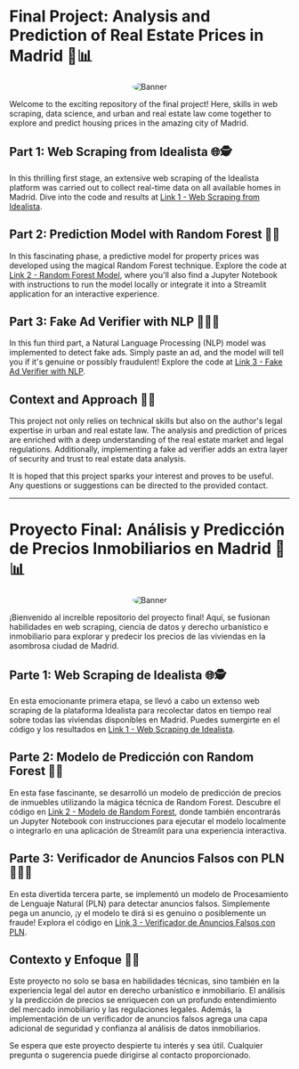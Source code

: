 # Final Project: Analysis and Prediction of Real Estate Prices in Madrid 🏡📊
<p align="center">
  <img src="https://www.inglaterra.ws/wp-content/uploads/2021/10/Bandera-de-Reino-Unido.png" alt="Banner" style="border-radius: 90%;">
</p>
Welcome to the exciting repository of the final project! Here, skills in web scraping, data science, and urban and real estate law come together to explore and predict housing prices in the amazing city of Madrid.

## Part 1: Web Scraping from Idealista 🌐🕵️

In this thrilling first stage, an extensive web scraping of the Idealista platform was carried out to collect real-time data on all available homes in Madrid. Dive into the code and results at [Link 1 - Web Scraping from Idealista](link1).

## Part 2: Prediction Model with Random Forest 🌲🔮

In this fascinating phase, a predictive model for property prices was developed using the magical Random Forest technique. Explore the code at [Link 2 - Random Forest Model](link2), where you'll also find a Jupyter Notebook with instructions to run the model locally or integrate it into a Streamlit application for an interactive experience.

## Part 3: Fake Ad Verifier with NLP 🤖🕵️‍♂️

In this fun third part, a Natural Language Processing (NLP) model was implemented to detect fake ads. Simply paste an ad, and the model will tell you if it's genuine or possibly fraudulent! Explore the code at [Link 3 - Fake Ad Verifier with NLP](link3).

## Context and Approach 🧠💼

This project not only relies on technical skills but also on the author's legal expertise in urban and real estate law. The analysis and prediction of prices are enriched with a deep understanding of the real estate market and legal regulations. Additionally, implementing a fake ad verifier adds an extra layer of security and trust to real estate data analysis.

It is hoped that this project sparks your interest and proves to be useful. Any questions or suggestions can be directed to the provided contact.

--------------------------------------------------------------------------------------------------------------------------------------------------------------------------------------------------------------------------------------------------------------------


# Proyecto Final: Análisis y Predicción de Precios Inmobiliarios en Madrid 🏡📊
<p align="center">
  <img src="https://static.vecteezy.com/system/resources/previews/008/070/285/non_2x/spain-flag-icon-in-official-color-and-proportion-correctly-free-vector.jpg" alt="Banner" style="border-radius: 90%;">
</p>
¡Bienvenido al increíble repositorio del proyecto final! Aquí, se fusionan habilidades en web scraping, ciencia de datos y derecho urbanístico e inmobiliario para explorar y predecir los precios de las viviendas en la asombrosa ciudad de Madrid.

## Parte 1: Web Scraping de Idealista 🌐🕵️

En esta emocionante primera etapa, se llevó a cabo un extenso web scraping de la plataforma Idealista para recolectar datos en tiempo real sobre todas las viviendas disponibles en Madrid. Puedes sumergirte en el código y los resultados en [Link 1 - Web Scraping de Idealista](link1).

## Parte 2: Modelo de Predicción con Random Forest 🌲🔮

En esta fase fascinante, se desarrolló un modelo de predicción de precios de inmuebles utilizando la mágica técnica de Random Forest. Descubre el código en [Link 2 - Modelo de Random Forest](link2), donde también encontrarás un Jupyter Notebook con instrucciones para ejecutar el modelo localmente o integrarlo en una aplicación de Streamlit para una experiencia interactiva.

## Parte 3: Verificador de Anuncios Falsos con PLN 🤖🕵️‍♂️

En esta divertida tercera parte, se implementó un modelo de Procesamiento de Lenguaje Natural (PLN) para detectar anuncios falsos. Simplemente pega un anuncio, ¡y el modelo te dirá si es genuino o posiblemente un fraude! Explora el código en [Link 3 - Verificador de Anuncios Falsos con PLN](link3).

## Contexto y Enfoque 🧠💼

Este proyecto no solo se basa en habilidades técnicas, sino también en la experiencia legal del autor en derecho urbanístico e inmobiliario. El análisis y la predicción de precios se enriquecen con un profundo entendimiento del mercado inmobiliario y las regulaciones legales. Además, la implementación de un verificador de anuncios falsos agrega una capa adicional de seguridad y confianza al análisis de datos inmobiliarios.

Se espera que este proyecto despierte tu interés y sea útil. Cualquier pregunta o sugerencia puede dirigirse al contacto proporcionado.

